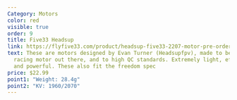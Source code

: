 ```yaml
---
Category: Motors
color: red
visible: true
order: 9
title: Five33 Headsup
link: https://flyfive33.com/product/headsup-five33-2207-motor-pre-order-single/
text: These are motors designed by Evan Turner (Headsupfpv), made to be the best
  racing motor out there, and to high QC standards. Extremely light, efficient,
  and powerful. These also fit the freedom spec
price: $22.99
point1: "Weight: 28.4g"
point2: "KV: 1960/2070"
---
```

